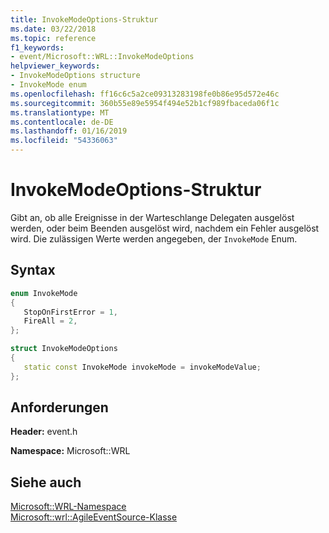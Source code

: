 ```yaml
---
title: InvokeModeOptions-Struktur
ms.date: 03/22/2018
ms.topic: reference
f1_keywords:
- event/Microsoft::WRL::InvokeModeOptions
helpviewer_keywords:
- InvokeModeOptions structure
- InvokeMode enum
ms.openlocfilehash: ff16c6c5a2ce09313283198fe0b86e95d572e46c
ms.sourcegitcommit: 360b55e89e5954f494e52b1cf989fbaceda06f1c
ms.translationtype: MT
ms.contentlocale: de-DE
ms.lasthandoff: 01/16/2019
ms.locfileid: "54336063"
---
```

# <a name="invokemodeoptions-structure"></a>InvokeModeOptions-Struktur

Gibt an, ob alle Ereignisse in der Warteschlange Delegaten ausgelöst werden, oder beim Beenden ausgelöst wird, nachdem ein Fehler ausgelöst wird. Die zulässigen Werte werden angegeben, der `InvokeMode` Enum.

## <a name="syntax"></a>Syntax

```cpp
enum InvokeMode
{
   StopOnFirstError = 1,
   FireAll = 2,
};

struct InvokeModeOptions
{
   static const InvokeMode invokeMode = invokeModeValue;
};
```

## <a name="requirements"></a>Anforderungen

**Header:** event.h

**Namespace:** Microsoft::WRL

## <a name="see-also"></a>Siehe auch

[Microsoft::WRL-Namespace](microsoft-wrl-namespace.md)<br/>
[Microsoft::wrl::AgileEventSource-Klasse](agileeventsource-class.md)